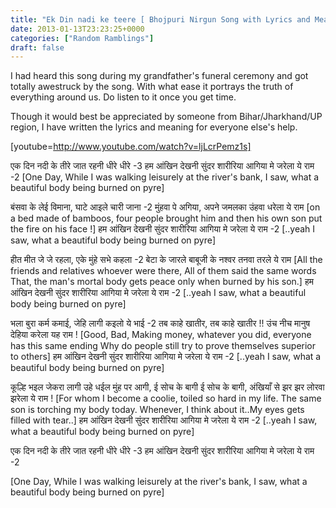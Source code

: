```yaml
---
title: "Ek Din nadi ke teere [ Bhojpuri Nirgun Song with Lyrics and Meaning ]"
date: 2013-01-13T23:23:25+0000
categories: ["Random Ramblings"]
draft: false
---
```


I had heard this song during my grandfather's funeral ceremony and got totally awestruck by the song. With what ease it portrays the truth of everything around us. Do listen to it once you get time.

Though it would best be appreciated by someone from Bihar/Jharkhand/UP region, I have written the lyrics and meaning for everyone else's help.

[youtube=http://www.youtube.com/watch?v=ljLcrPemz1s]

एक दिन नदी के तीरे जात रहनी धीरे धीरे -3
हम आंखिन देखनी सुंदर शारीरिया आगिया मे जरेला ये राम -2
[One Day, While I was walking leisurely at the river's bank,
I saw, what a beautiful body being burned on pyre]

बंसवा के लेई विमाना, घाटे आइले चारी जाना -2
मुंहवा पे अगिया, अपने जमलका उंहवा धरेला ये राम
[on a bed made of bamboos, four people brought him
and then his own son put the fire on his face !]
हम आंखिन देखनी सुंदर शारीरिया आगिया मे जरेला ये राम -2
[..yeah I saw, what a beautiful body being burned on pyre]

हीत मीत जे जे रहला, एके मुंहे सभे कहला -2
बेटा के जारले बाबूजी के नश्वर तनवा तरले ये राम
[All the friends and relatives whoever were there, All of them said the same words
That, the man's mortal body gets peace only when burned by his son.]
हम आंखिन देखनी सुंदर शारीरिया आगिया मे जरेला ये राम -2
[..yeah I saw, what a beautiful body being burned on pyre]

भला बुरा कर्म कमाई, जेहि लागी कइलो ये भाई -2
तब काहे खातीर, तब काहे खातीर !! उंच नीच मानुष देहिया करेला यह राम !
[Good, Bad, Making money, whatever you did, everyone has this same ending
Why do people still try to prove themselves superior to others]
हम आंखिन देखनी सुंदर शारीरिया आगिया मे जरेला ये राम -2
[..yeah I saw, what a beautiful body being burned on pyre]

कूल्हि भइल जेकरा लागी उहे धईल मुंह पर आगी, 
ई सोच के बागी ई सोच के बागी, अंखियाँ से झर झर लोरवा झरेला ये राम !
[For whom I become a coolie, toiled so hard in my life. The same son is torching my body today.
Whenever, I think about it..My eyes gets filled with tear..]
हम आंखिन देखनी सुंदर शारीरिया आगिया मे जरेला ये राम -2
[..yeah I saw, what a beautiful body being burned on pyre]

एक दिन नदी के तीरे जात रहनी धीरे धीरे -3
हम आंखिन देखनी सुंदर शारीरिया आगिया मे जरेला ये राम -2

[One Day, While I was walking leisurely at the river's bank,
I saw, what a beautiful body being burned on pyre]